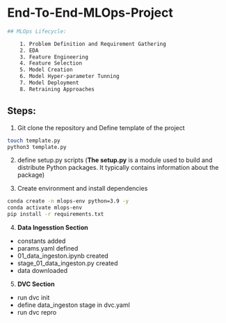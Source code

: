# End-To-End-MLOps-Project


```bash
## MLOps Lifecycle:

    1. Problem Definition and Requirement Gathering
    2. EDA
    3. Feature Engineering
    4. Feature Selection
    5. Model Creation
    6. Model Hyper-parameter Tunning
    7. Model Deployment
    8. Retraining Approaches
```

## Steps:

1. Git clone the repository and Define template of the project

```bash
touch template.py
python3 template.py
```

2. define setup.py scripts (**The setup.py** is a module used to build and distribute Python packages. It typically contains information about the package)


3. Create environment and install dependencies

```bash
conda create -n mlops-env python=3.9 -y
conda activate mlops-env
pip install -r requirements.txt
```

4. **Data Ingesstion Section**
 * constants added
 * params.yaml defined
 * 01_data_ingeston.ipynb created
 * stage_01_data_ingeston.py created
 * data downloaded

5. **DVC Section**
 * run dvc init
 * define data_ingeston stage in dvc.yaml
 * run dvc repro